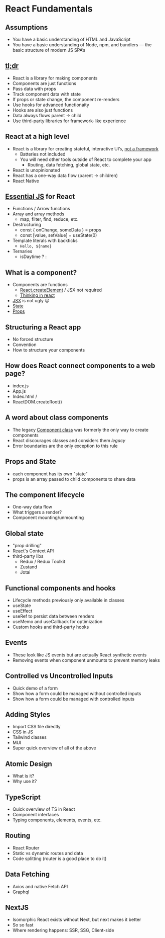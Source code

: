 # React Fundamentals

## Assumptions

- You have a basic understanding of HTML and JavaScript
- You have a basic understanding of Node, npm, and bundlers — the basic structure of modern JS SPA’s

## [tl;dr](https://www.youtube.com/watch?v=Tn6-PIqc4UM&t=1s)

- React is a library for making components
- Components are just functions
- Pass data with props
- Track component data with state
- If props or state change, the component re-renders
- Use hooks for advanced functionaity
- Hooks are also just functions
- Data always flows parent -> child
- Use third-party libraries for framework-like experience

## React at a high level

- React is a library for creating stateful, interactive UI’s, [not a framework](https://react.dev/learn/start-a-new-react-project)
  - Batteries not included
  - You will need other tools outside of React to complete your app
    - Routing, data fetching, global state, etc.
- React is unopinionated
- React has a one-way data flow (parent -> children)
- React Native

## [Essential JS](https://www.javascripttutorial.net/es6/) for React

- Functions / Arrow functions
- Array and array methods
  - map, filter, find, reduce, etc.
- Destructuring
  - const { onChange, someData } = props
  - const [value, setValue] = useState(0)
- Template literals with backticks
  - `Hello, ${name}`
- Ternaries
  - isDaytime ? <Daytime sky="blue"> : <Nighttime sky="black">

## What is a component?

- Components are functions
  - [React.createElement](https://react.dev/reference/react/createElement) / JSX not required
  - [Thinking in react](https://react.dev/learn/thinking-in-react)
- [JSX](https://react.dev/learn/writing-markup-with-jsx) is not ugly 😉
- [State](https://react.dev/learn/managing-state)
- [Props](https://react.dev/learn/passing-props-to-a-component)

## Structuring a React app

- No forced structure
- Convention
- How to structure your components

## How does React connect components to a web page?

- index.js
- App.js
- Index.html / <div id=“root” />
- ReactDOM.createRoot()

## A word about class components

- The legacy [Component class](https://react.dev/reference/react/Component) was formerly the only way to create components
- React discourages classes and considers them _legacy_
- Error boundaries are the only exception to this rule

## Props and State

- each component has its own "state"
- props is an array passed to child components to share data

## The component lifecycle

- One-way data flow
- What triggers a render?
- Component mounting/unmounting

## Global state

- "prop drilling"
- React's Context API
- third-party libs
  - Redux / Redux Toolkit
  - Zustand
  - Jotai

## Functional components and hooks

- Lifecycle methods previously only available in classes
- useState
- useEffect
- useRef to persist data between renders
- useMemo and useCallback for optimization
- Custom hooks and third-party hooks

## Events

- These look like JS events but are actually React synthetic events
- Removing events when component unmounts to prevent memory leaks

## Controlled vs Uncontrolled Inputs

- Quick demo of a form
- Show how a form could be managed without controlled inputs
- Show how a form could be managed with controlled inputs

## Adding Styles

- Import CSS file directly
- CSS in JS
- Tailwind classes
- MUI
- Super quick overview of all of the above

## Atomic Design

- What is it?
- Why use it?

## TypeScript

- Quick overview of TS in React
- Component interfaces
- Typing components, elements, events, etc.

## Routing

- React Router
- Static vs dynamic routes and data
- Code splitting (router is a good place to do it)

## Data Fetching

- Axios and native Fetch API
- Graphql

## NextJS

- Isomorphic React exists without Next, but next makes it better
- So so fast
- Where rendering happens: SSR, SSG, Client-side
